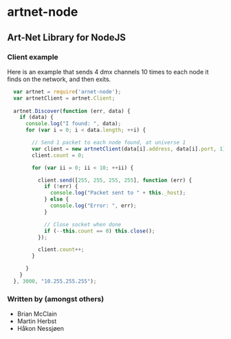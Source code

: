 # artnet-node
## Art-Net Library for NodeJS

### Client example

Here is an example that sends 4 dmx channels 10 times to each node it finds on the network, and then exits.

```js
  var artnet = require('arnet-node');
  var artnetClient = artnet.Client;
  
  artnet.Discover(function (err, data) {
    if (data) {
      console.log("I found: ", data);
      for (var i = 0; i < data.length; ++i) {

        // Send 1 packet to each node found, at universe 1
        var client = new artnetClient(data[i].address, data[i].port, 1);
        client.count = 0;

        for (var ii = 0; ii < 10; ++ii) {

          client.send([255, 255, 255, 255], function (err) {
            if (!err) {
              console.log("Packet sent to " + this._host);
            } else {
              console.log("Error: ", err);
            }

            // Close socket when done
            if (--this.count == 0) this.close();
          });

          client.count++;
        }

      }
    }
  }, 3000, "10.255.255.255");

```

### Written by (amongst others)
* Brian McClain
* Martin Herbst
* Håkon Nessjøen
